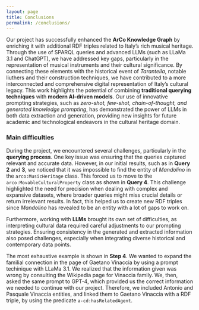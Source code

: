 ```yaml
---
layout: page
title: Conclusions
permalink: /conclusions/
---
```


Our project has successfully enhanced the **ArCo Knowledge Graph** by enriching it with additional RDF triples related to Italy’s rich musical heritage. Through the use of SPARQL queries and advanced LLMs (such as LLaMa 3.1 and ChatGPT), we have addressed key gaps, particularly in the representation of musical instruments and their cultural significance. By connecting these elements with the historical event of *Tarantella*, notable liuthers and their construction techniques, we have contributed to a more interconnected and comprehensive digital representation of Italy’s cultural legacy. This work highlights the potential of combining **traditional querying techniques** with **modern AI-driven models**. Our use of innovative prompting strategies, such as *zero-shot, few-shot, chain-of-thought, and generated knowledge prompting*, has demonstrated the power of LLMs in both data extraction and generation, providing new insights for future academic and technological endeavors in the cultural heritage domain. 

### Main difficulties
During the project, we encountered several challenges, particularly in the **querying process**. One key issue was ensuring that the queries captured relevant and accurate data. However, in our initial results, such as in **Query 2** and **3**, we noticed that it was impossible to find the entity of *Mandolino* in the `arco:MusicHeritage` class. This forced us to move to the `arco:MovableCulturalProperty` class as shown in **Query 4**. This challenge highlighted the need for precision when dealing with complex and expansive datasets, where broader queries might miss crucial details or return irrelevant results. In fact, this helped us to create new RDF triples since *Mandolino* has revealed to be an entity with a lot of gaps to work on.

Furthermore, working with **LLMs** brought its own set of difficulties, as interpreting cultural data required careful adjustments to our prompting strategies. Ensuring consistency in the generated and extracted information also posed challenges, especially when integrating diverse historical and contemporary data points. 

The most exhaustive example is shown in **Step 4**. We wanted to expand the familial connection in the page of Gaetano Vinaccia by using a prompt techinique with LLaMa 3.1. We realized that the information given was wrong by consulting the Wikipedia page for Vinaccia family. We, then, asked the same prompt to GPT-4, which provided us the correct information we needed to continue with our project. Therefore, we included Antonio and Pasquale Vinaccia entities, and linked them to Gaetano Vinaccia with a RDF triple, by using the predicate `a-cd:hasRelatedAgent`.
